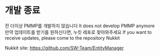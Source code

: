 # 개발 종료
전 더이상 PMMP를 개발하지 않습니다
It does not develop PMMP anymore  
만약 업데이트를 받기를 원하신다면, 누킷 레포로 찾아와주세요
If you want to receive updates, please come to the repository Nukkit  
  
Nukkit site: https://github.com/SW-Team/EntityManager
